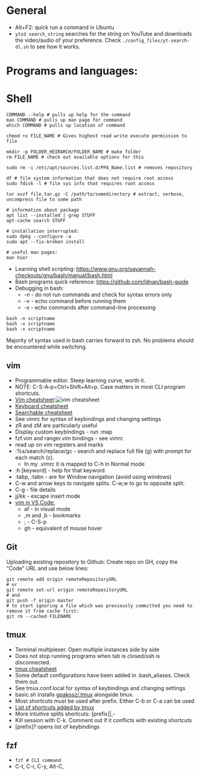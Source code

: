 # General
- Alt+F2: quick run a command in Ubuntu
- `ytsd search_string` searches for the string on YouTube and downloads the video/audio of your preference. Check `./config_files/yt-search-dl.sh` to see how it works.

# Programs and languages:
# Shell
```
COMMAND --help # pulls up help for the command
man COMMAND # pulls up man page for command
which COMMAND # pulls up location of command

chmod +x FILE_NAME # Gives highest read write execute permission to file

mkdir -p FOLDER_HEIRARCH/FOLDER_NAME # make folder 
rm FILE_NAME # check out available options for this

sudo rm -i /etc/apt/sources.list.d/PPA_Name.list # removes repository

df # file system information that does not require root access
sudo fdisk -l # file sys info that requires root access

tar xvzf file.tar.gz -C /path/to/somedirectory # extract, verbose, uncompress file to some path

# information about package
apt list --installed | grep STUFF
apt-cache search STUFF

# installation interrupted:
sudo dpkg --configure -a
sudo apt --fix-broken install

# useful man pages:
man hier
```
* Learning shell scripting: https://www.gnu.org/savannah-checkouts/gnu/bash/manual/bash.html
* Bash programs quick reference: https://github.com/Idnan/bash-guide 
* Debugging in bash:
    * -n - do not run commands and check for syntax errors only
    * -v - echo command before running them
    * -x - echo commands after command-line processing
```
bash -n scriptname
bash -v scriptname
bash -x scriptname
```
Majority of syntax used in bash carries forward to zsh. No problems should be encountered while switching.

## vim
* Programmable editor. Steep learning curve, worth it.
* NOTE: C-S-A-p=Ctrl+Shift+Alt+p. Case matters in most CLI program shortcuts.
* [Vim cheatsheet](https://camo.githubusercontent.com/7df123c8b1367c8cc47769f8f1f1d148df58a1ef/687474703a2f2f692e696d6775722e636f6d2f50515172642e706e67):![vim cheatsheet](config_files/vim_cheatsheet.png)
* [Keyboard cheatsheet](https://camo.githubusercontent.com/bf50f0478b239e1ed99acd5248c247112b82f08f/687474703a2f2f692e696d6775722e636f6d2f68503637542e706e67)
* [Searchable cheatsheet](https://devhints.io/vim)
* See vimrc for syntax of keybindings and changing settings
* zR and zM are particularly useful
* Display custom keybindings - run :map
* fzf.vim and ranger.vim bindings - see vimrc
* read up on vim registers and marks
* :%s/search/replace/gc - search and replace full file (g) with prompt for each match (c).
    * In my .vimrc it is mapped to C-h in Normal mode
* :h [keyword] - help for that keyword
* :tabp, :tabn - are for Window navigation (avoid using windows)
* C-w and arrow keys to navigate splits. C-w,w to go to opposite split.
* C-g - file details
* jj/kk - escape insert mode
* [vim in VS Code:]( https://marketplace.visualstudio.com/items?itemName=vscodevim.vim )
    * af - in visual mode
    * ,m and ,b - bookmarks
    * ; - C-S-p
    * gh - equivalent of mouse hover

## Git
Uploading existing repository to Github: Create repo on GH, copy the "Code" URL and use below lines:
```
git remote add origin remoteRepositoryURL
# or
git remote set-url origin remoteRepositoryURL
# and
git push -f origin master
# to start ignoring a file which was previously committed you need to remove it from cache first:
git rm --cached FILENAME
```

## tmux
* Terminal multiplexer. Open multiple instances side by side
* Does not stop running programs when tab is closed/ssh is disconnected.
* [tmux cheatsheet](https://gist.github.com/MohamedAlaa/2961058)
* Some default configurations have been added in .bash_aliases. Check them out.
* See tmux.conf.local for syntax of keybindings and changing settings
* basic.sh installs [gpakosz/.tmux](https://github.com/gpakosz/.tmux) alongside tmux.
* Most shortcuts must be used after prefix. Either C-b or C-a can be used
* [List of shortcuts added by tmux](https://github.com/gpakosz/.tmux#bindings)
* More intuitive splits shortcuts: [prefix]|,-
* Kill session with C-k. Comment out if it conflicts with existing shortcuts
* [prefix]? opens list of keybindings

## fzf
* `fzf # CLI command`
*  C-t, C-r, C-y, Alt-C, 
